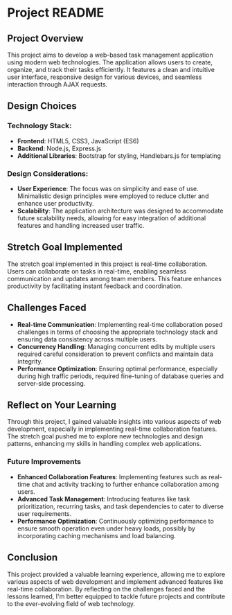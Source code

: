 # Project README

## Project Overview

This project aims to develop a web-based task management application using modern web technologies. The application allows users to create, organize, and track their tasks efficiently. It features a clean and intuitive user interface, responsive design for various devices, and seamless interaction through AJAX requests.

## Design Choices

### Technology Stack:
- **Frontend**: HTML5, CSS3, JavaScript (ES6)
- **Backend**: Node.js, Express.js
- **Additional Libraries**: Bootstrap for styling, Handlebars.js for templating

### Design Considerations:
- **User Experience**: The focus was on simplicity and ease of use. Minimalistic design principles were employed to reduce clutter and enhance user productivity.
- **Scalability**: The application architecture was designed to accommodate future scalability needs, allowing for easy integration of additional features and handling increased user traffic.

## Stretch Goal Implemented

The stretch goal implemented in this project is real-time collaboration. Users can collaborate on tasks in real-time, enabling seamless communication and updates among team members. This feature enhances productivity by facilitating instant feedback and coordination.

## Challenges Faced

- **Real-time Communication**: Implementing real-time collaboration posed challenges in terms of choosing the appropriate technology stack and ensuring data consistency across multiple users.
- **Concurrency Handling**: Managing concurrent edits by multiple users required careful consideration to prevent conflicts and maintain data integrity.
- **Performance Optimization**: Ensuring optimal performance, especially during high traffic periods, required fine-tuning of database queries and server-side processing.

## Reflect on Your Learning

Through this project, I gained valuable insights into various aspects of web development, especially in implementing real-time collaboration features. The stretch goal pushed me to explore new technologies and design patterns, enhancing my skills in handling complex web applications.

### Future Improvements

- **Enhanced Collaboration Features**: Implementing features such as real-time chat and activity tracking to further enhance collaboration among users.
- **Advanced Task Management**: Introducing features like task prioritization, recurring tasks, and task dependencies to cater to diverse user requirements.
- **Performance Optimization**: Continuously optimizing performance to ensure smooth operation even under heavy loads, possibly by incorporating caching mechanisms and load balancing.

## Conclusion

This project provided a valuable learning experience, allowing me to explore various aspects of web development and implement advanced features like real-time collaboration. By reflecting on the challenges faced and the lessons learned, I'm better equipped to tackle future projects and contribute to the ever-evolving field of web technology.
